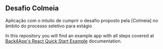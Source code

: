 ## Desafio Colmeia
Aplicação com o intuito de cumprir o desafio proposto pela [Colmeia] no âmbito do processo seletivo para estágio

In this repository you will find an example app with all steps covered at [Back4App's React Quick Start Example](https://www.back4app.com/docs/react/react-templates) documentation.